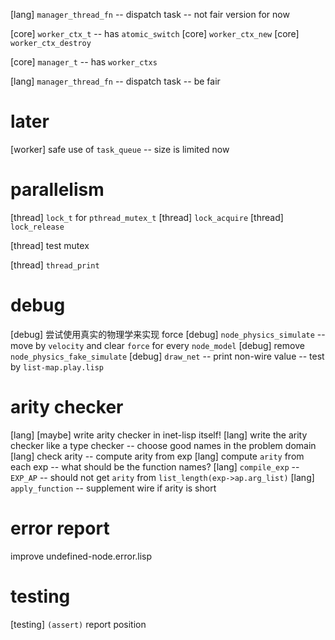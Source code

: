 [lang] `manager_thread_fn` -- dispatch task -- not fair version for now

[core] `worker_ctx_t` -- has `atomic_switch`
[core] `worker_ctx_new`
[core] `worker_ctx_destroy`

[core] `manager_t` -- has `worker_ctxs`

[lang] `manager_thread_fn` -- dispatch task -- be fair

# later

[worker] safe use of `task_queue` -- size is limited now

# parallelism

[thread] `lock_t` for `pthread_mutex_t`
[thread] `lock_acquire`
[thread] `lock_release`

[thread] test mutex

[thread] `thread_print`

# debug

[debug] 尝试使用真实的物理学来实现 force
[debug] `node_physics_simulate` -- move by `velocity` and clear `force` for every `node_model`
[debug] remove `node_physics_fake_simulate`
[debug] `draw_net` -- print non-wire value -- test by `list-map.play.lisp`

# arity checker

[lang] [maybe] write arity checker in inet-lisp itself!
[lang] write the arity checker like a type checker -- choose good names in the problem domain
[lang] check arity -- compute arity from exp
[lang] compute `arity` from each exp -- what should be the function names?
[lang] `compile_exp` -- `EXP_AP` -- should not get `arity` from `list_length(exp->ap.arg_list)`
[lang] `apply_function` -- supplement wire if arity is short

# error report

improve undefined-node.error.lisp

# testing

[testing] `(assert)` report position
